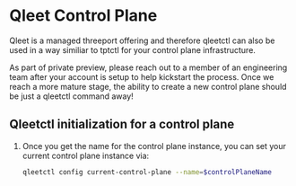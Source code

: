 # Qleet Control Plane

Qleet is a managed threeport offering and therefore qleetctl can also be used in a way similiar to tptctl for your control plane infrastructure.

As part of private preview, please reach out to a member of an engineering team after your account is setup to help kickstart the process. Once we reach a more mature stage, the ability to create a new control plane should be just a qleetctl command away!

## Qleetctl initialization for a control plane

1. Once you get the name for the control plane instance, you can set your current control plane instance via:

    ```bash
    qleetctl config current-control-plane --name=$controlPlaneName
    ```